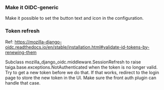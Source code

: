 ### Make it OIDC-generic

Make it possible to set the button text and icon in the configuration.


### Token refresh

Ref: https://mozilla-django-oidc.readthedocs.io/en/stable/installation.html#validate-id-tokens-by-renewing-them

Subclass mozilla_django_oidc.middleware.SessionRefresh to raise
taiga.base.exceptions.NotAuthenticated when the token is no longer valid. Try
to get a new token before we do that. If that works, redirect to the login page
to store the new token in the UI. Make sure the front auth plugin can handle
that case.
